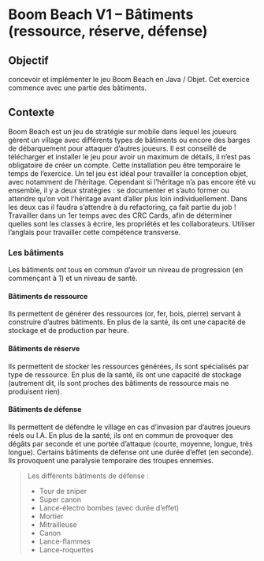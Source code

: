 # Boom Beach V1 – Bâtiments (ressource, réserve, défense)



## Objectif

concevoir et implémenter le jeu Boom Beach en Java / Objet. Cet exercice commence avec une partie des bâtiments.

## Contexte

Boom Beach est un jeu de stratégie sur mobile dans lequel les joueurs gèrent un village avec différents types de bâtiments ou encore des barges de débarquement pour attaquer d’autres joueurs.
Il est conseillé de télécharger et installer le jeu pour avoir un maximum de détails, il n’est pas obligatoire de créer un compte. Cette installation peu être temporaire le temps de l’exercice.
Un tel jeu est idéal pour travailler la conception objet, avec notamment de l’héritage. Cependant si l’héritage n’a pas encore été vu ensemble, il y a deux stratégies : se documenter et s’auto former ou attendre qu’on voit l’héritage avant d’aller plus loin individuellement. Dans les deux cas il faudra s’attendre à du refactoring, ça fait partie du job !
Travailler dans un 1er temps avec des CRC Cards, afin de déterminer quelles sont les classes à écrire, les propriétés et les collaborateurs. Utiliser l’anglais pour travailler cette compétence transverse.
### Les bâtiments
Les bâtiments ont tous en commun d’avoir un niveau de progression (en commençant à 1) et un niveau de santé.
#### Bâtiments de ressource
Ils permettent de générer des ressources (or, fer, bois, pierre) servant à construire d’autres bâtiments. En plus de la santé, ils ont une capacité de stockage et de production par heure.
#### Bâtiments de réserve
Ils permettent de stocker les ressources générées, ils sont spécialisés par type de ressource. En plus de la santé, ils ont une capacité de stockage (autrement dit, ils sont proches des bâtiments de ressource mais ne produisent rien).
#### Bâtiments de défense
Ils permettent de défendre le village en cas d’invasion par d’autres joueurs réels ou I.A. En plus de la santé, ils ont en commun de provoquer des dégâts par seconde et une portée d’attaque (courte, moyenne, longue, très longue).
Certains bâtiments de défense ont une durée d’effet (en seconde). Ils provoquent une paralysie temporaire des troupes ennemies.

> Les différents bâtiments de défense :
> - Tour de sniper
> - Super canon
> - Lance-électro bombes (avec durée d’effet)
> - Mortier
> - Mitrailleuse
> - Canon
> - Lance-flammes
> - Lance-roquettes
